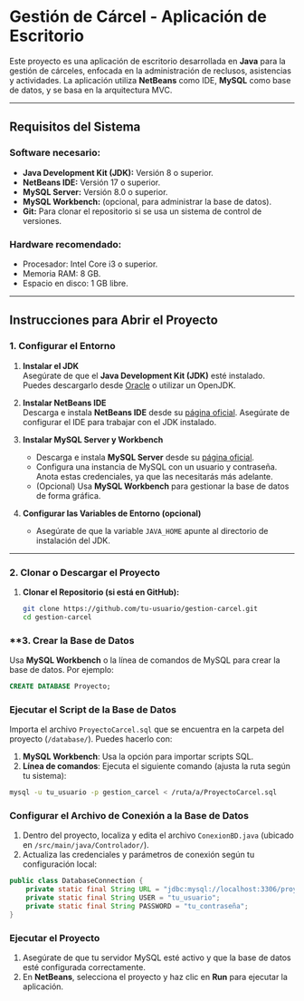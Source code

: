 # **Gestión de Cárcel - Aplicación de Escritorio**

Este proyecto es una aplicación de escritorio desarrollada en **Java** para la gestión de cárceles, enfocada en la administración de reclusos, asistencias y actividades. La aplicación utiliza **NetBeans** como IDE, **MySQL** como base de datos, y se basa en la arquitectura MVC.

---

## **Requisitos del Sistema**

### **Software necesario:**
- **Java Development Kit (JDK):** Versión 8 o superior.
- **NetBeans IDE:** Versión 17 o superior.
- **MySQL Server:** Versión 8.0 o superior.
- **MySQL Workbench:** (opcional, para administrar la base de datos).
- **Git:** Para clonar el repositorio si se usa un sistema de control de versiones.

### **Hardware recomendado:**
- Procesador: Intel Core i3 o superior.
- Memoria RAM: 8 GB.
- Espacio en disco: 1 GB libre.

---

## **Instrucciones para Abrir el Proyecto**

### **1. Configurar el Entorno**
1. **Instalar el JDK**  
   Asegúrate de que el **Java Development Kit (JDK)** esté instalado. Puedes descargarlo desde [Oracle](https://www.oracle.com/java/technologies/javase-downloads.html) o utilizar un OpenJDK.

2. **Instalar NetBeans IDE**  
   Descarga e instala **NetBeans IDE** desde su [página oficial](https://netbeans.apache.org/). Asegúrate de configurar el IDE para trabajar con el JDK instalado.

3. **Instalar MySQL Server y Workbench**  
   - Descarga e instala **MySQL Server** desde su [página oficial](https://dev.mysql.com/downloads/).  
   - Configura una instancia de MySQL con un usuario y contraseña. Anota estas credenciales, ya que las necesitarás más adelante.  
   - (Opcional) Usa **MySQL Workbench** para gestionar la base de datos de forma gráfica.

4. **Configurar las Variables de Entorno (opcional)**  
   - Asegúrate de que la variable `JAVA_HOME` apunte al directorio de instalación del JDK.

---

### **2. Clonar o Descargar el Proyecto**
1. **Clonar el Repositorio (si está en GitHub):**  
   ```bash
   git clone https://github.com/tu-usuario/gestion-carcel.git
   cd gestion-carcel
   
### **3. Crear la Base de Datos

Usa **MySQL Workbench** o la línea de comandos de MySQL para crear la base de datos. Por ejemplo:

```sql
CREATE DATABASE Proyecto;
```

### Ejecutar el Script de la Base de Datos

Importa el archivo `ProyectoCarcel.sql` que se encuentra en la carpeta del proyecto (`/database/`). Puedes hacerlo con:

1. **MySQL Workbench**: Usa la opción para importar scripts SQL.
2. **Línea de comandos**: Ejecuta el siguiente comando (ajusta la ruta según tu sistema):

```bash
mysql -u tu_usuario -p gestion_carcel < /ruta/a/ProyectoCarcel.sql
```

### Configurar el Archivo de Conexión a la Base de Datos

1. Dentro del proyecto, localiza y edita el archivo `ConexionBD.java` (ubicado en `/src/main/java/Controlador/`).
2. Actualiza las credenciales y parámetros de conexión según tu configuración local:

```java
public class DatabaseConnection {
    private static final String URL = "jdbc:mysql://localhost:3306/proyecto";
    private static final String USER = "tu_usuario";
    private static final String PASSWORD = "tu_contraseña";
}
```

### Ejecutar el Proyecto

1. Asegúrate de que tu servidor MySQL esté activo y que la base de datos esté configurada correctamente.
2. En **NetBeans**, selecciona el proyecto y haz clic en **Run** para ejecutar la aplicación.
